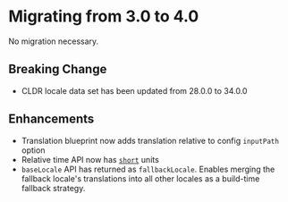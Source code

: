 # Migrating from 3.0 to 4.0

No migration necessary.

## Breaking Change

- CLDR locale data set has been updated from 28.0.0 to 34.0.0

## Enhancements

- Translation blueprint now adds translation relative to config `inputPath` option
- Relative time API now has [`short`](https://ember-intl.github.io/ember-intl/versions/v4.0.0/docs/helpers/format-relative#format-relative-options) units
- `baseLocale` API has returned as `fallbackLocale`. Enables merging the fallback locale's translations into all other locales as a build-time fallback strategy.

